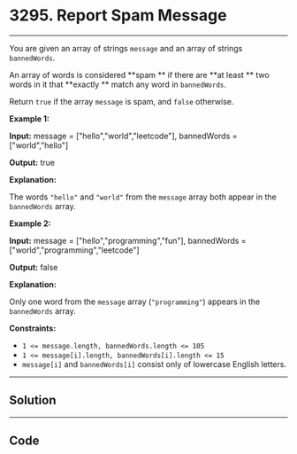 # 3295. Report Spam Message

---

You are given an array of strings `message` and an array of strings `bannedWords`.

An array of words is considered **spam ** if there are **at least ** two words in it that **exactly ** match any word in `bannedWords`.

Return `true` if the array `message` is spam, and `false` otherwise.

 

**Example 1:**

**Input:** message = ["hello","world","leetcode"], bannedWords = ["world","hello"]

**Output:** true

**Explanation:**

The words `"hello"` and `"world"` from the `message` array both appear in the `bannedWords` array.

**Example 2:**

**Input:** message = ["hello","programming","fun"], bannedWords = ["world","programming","leetcode"]

**Output:** false

**Explanation:**

Only one word from the `message` array (`"programming"`) appears in the `bannedWords` array.

 

**Constraints:**

  * `1 <= message.length, bannedWords.length <= 105`
  * `1 <= message[i].length, bannedWords[i].length <= 15`
  * `message[i]` and `bannedWords[i]` consist only of lowercase English letters.

---

## Solution



---

## Code
```python


```